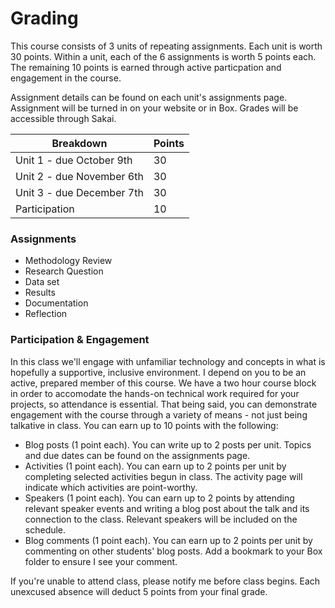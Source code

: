 # Grading

This course consists of 3 units of repeating assignments. Each unit is worth 30 points. Within a unit, each of the 6 assignments is worth 5 points each. The remaining 10 points is earned through active particpation and engagement in the course.

Assignment details can be found on each unit's assignments page. Assignment will be turned in on your website or in Box. Grades will be accessible through Sakai.

|Breakdown|Points|
|---|---|
|Unit 1  - due October 9th|30|
|Unit 2 - due November 6th|30|
|Unit 3 - due December 7th|30|
|Participation|10|

### Assignments

* Methodology Review
* Research Question
* Data set
* Results
* Documentation
* Reflection

### Participation & Engagement
In this class we'll engage with unfamiliar technology and concepts in what is hopefully a supportive, inclusive environment. I depend on you to be an active, prepared member of this course. We have a two hour course block in order to accomodate the hands-on technical work required for your projects, so attendance is essential. That being said, you can demonstrate engagement with the course through a variety of means - not just being talkative in class. You can earn up to 10 points with the following:

* Blog posts (1 point each). You can write up to 2 posts per unit. Topics and due dates can be found on the assignments page. 
* Activities (1 point each). You can earn up to 2 points per unit by completing selected activities begun in class. The activity page will indicate which activities are point-worthy.
* Speakers (1 point each). You can earn up to 2 points by attending relevant speaker events and writing a blog post about the talk and its connection to the class. Relevant speakers will be included on the schedule. 
* Blog comments (1 point each). You can earn up to 2 points per unit by commenting on other students' blog posts. Add a bookmark to your Box folder to ensure I see your comment. 

If you're unable to attend class, please notify me before class begins. Each unexcused absence will deduct 5 points from your final grade.  



